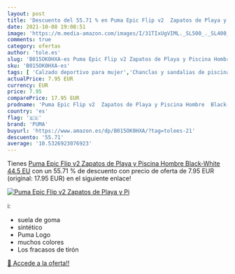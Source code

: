 ```yaml
---
layout: post
title: 'Descuento del 55.71 % en Puma Epic Flip v2  Zapatos de Playa y Pi'
date: 2021-10-08 19:08:51
image: 'https://m.media-amazon.com/images/I/31TIxUgVIML._SL500_._SL400_.jpg'
comments: true
category: ofertas
author: 'tole.es'
slug: 'B015OK0HXA-es Puma Epic Flip v2 Zapatos de Playa y Piscina Hombre Black-...'
sku: 'B015OK0HXA-es'
tags: [ 'Calzado deportivo para mujer','Chanclas y sandalias de piscina para mujer','Sandalias de dedo para hombre','Zapatillas y calzado deportivo para mujer','Zapatos','Zapatos para hombre','Zapatos para mujer','Zapatos y complementos','puma','zapatos', ]
actualPrice: 7.95 EUR
currency: EUR
price: 7.95
comparePrice: 17.95 EUR
prodname: 'Puma Epic Flip v2  Zapatos de Playa y Piscina Hombre  Black-White  44.5 EU'
country: 'es'
flag: '🇪🇸'
brand: 'PUMA'
buyurl: 'https://www.amazon.es/dp/B015OK0HXA/?tag=tolees-21'
descuento: '55.71'
average: '10.5326923076923'
---
```


Tienes [Puma Epic Flip v2  Zapatos de Playa y Piscina Hombre  Black-White  44.5 EU](https://www.amazon.es/dp/B015OK0HXA/?tag=tolees-21) con un 55.71 % de descuento con precio de oferta de 7.95 EUR (original: 17.95 EUR) en el siguiente enlace!

[![Puma Epic Flip v2  Zapatos de Playa y Pi](https://m.media-amazon.com/images/I/31TIxUgVIML._SL500_._SL400_.jpg)](https://www.amazon.es/dp/B015OK0HXA/?tag=tolees-21)

ℹ️:

- suela de goma
- sintético
- Puma Logo
- muchos colores
- Los fracasos de tirón

[🛒 Accede a la oferta!!](https://www.amazon.es/dp/B015OK0HXA/?tag=tolees-21)
